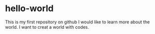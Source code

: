 # hello-world
This is my first repository on github
I would like to learn more about the world. 
I want to creat a world with codes.


